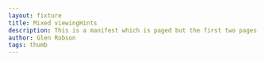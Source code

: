 ```yaml
---
layout: fixture
title: Mixed viewingHints
description: This is a manifest which is paged but the first two pages are out of sync and so are identified as `non-paged`
author: Glen Robson
tags: thumb
---
```

